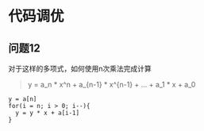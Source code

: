 # 代码调优

## 问题12

对于这样的多项式，如何使用n次乘法完成计算

> y = a_n * x^n + a_{n-1} * x^{n-1} + ... + a_1 * x + a_0

```
y = a[n]
for(i = n; i > 0; i--){
  y = y * x + a[i-1]
}
```
